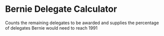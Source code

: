 # Bernie Delegate Calculator

Counts the remaining delegates to be awarded and supplies the percentage of delegates Bernie would need to reach 1991
